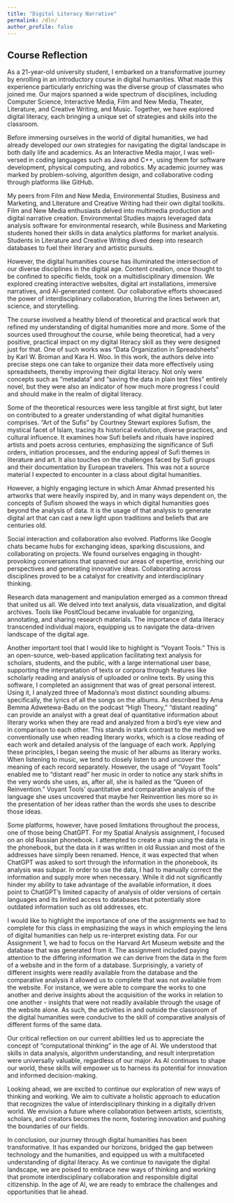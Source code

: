```yaml
---
title: "Digital Literacy Narrative"
permalink: /dln/
author_profile: false
---
```


## Course Reflection 

As a 21-year-old university student, I embarked on a transformative journey by enrolling in an introductory course in digital humanities. What made this experience particularly enriching was the diverse group of classmates who joined me. Our majors spanned a wide spectrum of disciplines, including Computer Science, Interactive Media, Film and New Media, Theater, Literature, and Creative Writing, and Music. Together, we have explored digital literacy, each bringing a unique set of strategies and skills into the classroom.

Before immersing ourselves in the world of digital humanities, we had already developed our own strategies for navigating the digital landscape in both daily life and academics. As an Interactive Media major, I was well-versed in coding languages such as Java and C++, using them for software development, physical computing, and robotics. My academic journey was marked by problem-solving, algorithm design, and collaborative coding through platforms like GitHub.

My peers from Film and New Media, Environmental Studies, Business and Marketing, and Literature and Creative Writing had their own digital toolkits. Film and New Media enthusiasts delved into multimedia production and digital narrative creation. Environmental Studies majors leveraged data analysis software for environmental research, while Business and Marketing students honed their skills in data analytics platforms for market analysis. Students in Literature and Creative Writing dived deep into research databases to fuel their literary and artistic pursuits.

However, the digital humanities course has illuminated the intersection of our diverse disciplines in the digital age. Content creation, once thought to be confined to specific fields, took on a multidisciplinary dimension. We explored creating interactive websites, digital art installations, immersive narratives, and AI-generated content. Our collaborative efforts showcased the power of interdisciplinary collaboration, blurring the lines between art, science, and storytelling.

The course involved a healthy blend of theoretical and practical work that refined my understanding of digital humanities more and more. Some of the sources used throughout the course, while being theoretical, had a very positive, practical impact on my digital literacy skill as they were designed just for that. One of such works was “Data Organization in Spreadsheets” by Karl W. Broman and Kara H. Woo. In this work, the authors delve into precise steps one can take to organize their data more effectively using spreadsheets, thereby improving their digital literacy. Not only were concepts such as “metadata” and “saving the data in plain text files” entirely novel, but they were also an indicator of how much more progress I could and should make in the realm of digital literacy. 

Some of the theoretical resources were less tangible at first sight, but later on contributed to a greater understanding of what digital humanities comprises. “Art of the Sufis” by Courtney Stewart explores Sufism, the mystical facet of Islam, tracing its historical evolution, diverse practices, and cultural influence. It examines how Sufi beliefs and rituals have inspired artists and poets across centuries, emphasizing the significance of Sufi orders, initiation processes, and the enduring appeal of Sufi themes in literature and art. It also touches on the challenges faced by Sufi groups and their documentation by European travelers. This was not a source material I expected to encounter in a class about digital humanities. 

However, a highly engaging lecture in which Amar Ahmad presented his artworks that were heavily inspired by, and in many ways dependent on, the concepts of Sufism showed the ways in which digital humanities goes beyond the analysis of data. It is the usage of that analysis to generate digital art that can cast a new light upon traditions and beliefs that are centuries old. 

Social interaction and collaboration also evolved. Platforms like Google chats became hubs for exchanging ideas, sparking discussions, and collaborating on projects. We found ourselves engaging in thought-provoking conversations that spanned our areas of expertise, enriching our perspectives and generating innovative ideas. Collaborating across disciplines proved to be a catalyst for creativity and interdisciplinary thinking.

Research data management and manipulation emerged as a common thread that united us all. We delved into text analysis, data visualization, and digital archives. Tools like PositCloud became invaluable for organizing, annotating, and sharing research materials. The importance of data literacy transcended individual majors, equipping us to navigate the data-driven landscape of the digital age.

Another important tool that I would like to highlight is “Voyant Tools.” This is an open-source, web-based application facilitating text analysis for scholars, students, and the public, with a large international user base, supporting the interpretation of texts or corpora through features like scholarly reading and analysis of uploaded or online texts. By using this software, I completed an assignment that was of great personal interest. Using it, I analyzed three of Madonna’s most distinct sounding albums: specifically, the lyrics of all the songs on the albums. As described by Ama Bemma Adwetewa-Badu on the podcast “High Theory,” “distant reading” can provide an analyst with a great deal of quantitative information about literary works when they are read and analyzed from a bird’s eye view and in comparison to each other. This stands in stark contrast to the method we conventionally use when reading literary works, which is a close reading of each work and detailed analysis of the language of each work. Applying these principles, I began seeing the music of her albums as literary works. When listening to music, we tend to closely listen to and uncover the meaning of each record separately. However, the usage of “Voyant Tools” enabled me to “distant read” her music in order to notice any stark shifts in the very words she uses, as, after all, she is hailed as the “Queen of Reinvention.” Voyant Tools’ quantitative and comparative analysis of the language she uses uncovered that maybe her Reinvention lies more so in the presentation of her ideas rather than the words she uses to describe those ideas. 

Some platforms, however, have posed limitations throughout the process, one of those being ChatGPT. For my Spatial Analysis assignment, I focused on an old Russian phonebook. I attempted to create a map using the data in the phonebook, but the data in it was written in old Russian and most of the addresses have simply been renamed. Hence, it was expected that when ChatGPT was asked to sort through the information in the phonebook, its analysis was subpar. In order to use the data, I had to manually correct the information and supply more when necessary. While it did not significantly hinder my ability to take advantage of the available information, it does point to ChatGPT’s limited capacity of analysis of older versions of certain languages and its limited access to databases that potentially store outdated information such as old addresses, etc.

I would like to highlight the importance of one of the assignments we had to complete for this class in emphasizing the ways in which employing the lens of digital humanities can help us re-interpret existing data. For our Assignment 1, we had to focus on the Harvard Art Museum website and the database that was generated from it. The assignment included paying attention to the differing information we can derive from the data in the form of a website and in the form of a database. Surprisingly, a variety of different insights were readily available from the database and the comparative analysis it allowed us to complete that was not available from the website. For instance, we were able to compare the works to one another and derive insights about the acquisition of the works in relation to one another - insights that were not readily available through the usage of the website alone. As such, the activities in and outside the classroom of the digital humanities were conducive to the skill of comparative analysis of different forms of the same data. 

Our critical reflection on our current abilities led us to appreciate the concept of “computational thinking” in the age of AI. We understood that skills in data analysis, algorithm understanding, and result interpretation were universally valuable, regardless of our major. As AI continues to shape our world, these skills will empower us to harness its potential for innovation and informed decision-making.

Looking ahead, we are excited to continue our exploration of new ways of thinking and working. We aim to cultivate a holistic approach to education that recognizes the value of interdisciplinary thinking in a digitally driven world. We envision a future where collaboration between artists, scientists, scholars, and creators becomes the norm, fostering innovation and pushing the boundaries of our fields.

In conclusion, our journey through digital humanities has been transformative. It has expanded our horizons, bridged the gap between technology and the humanities, and equipped us with a multifaceted understanding of digital literacy. As we continue to navigate the digital landscape, we are poised to embrace new ways of thinking and working that promote interdisciplinary collaboration and responsible digital citizenship. In the age of AI, we are ready to embrace the challenges and opportunities that lie ahead.

